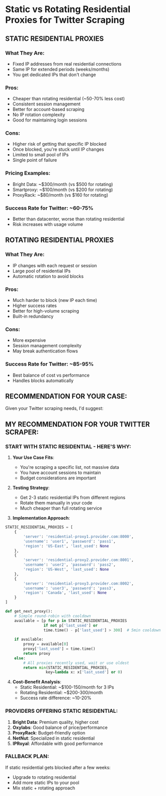 # Static vs Rotating Residential Proxies for Twitter Scraping

## STATIC RESIDENTIAL PROXIES

### What They Are:
- Fixed IP addresses from real residential connections
- Same IP for extended periods (weeks/months)
- You get dedicated IPs that don't change

### Pros:
- Cheaper than rotating residential (~50-70% less cost)
- Consistent session management
- Better for account-based scraping
- No IP rotation complexity
- Good for maintaining login sessions

### Cons:
- Higher risk of getting that specific IP blocked
- Once blocked, you're stuck until IP changes
- Limited to small pool of IPs
- Single point of failure

### Pricing Examples:
- Bright Data: ~$300/month (vs $500 for rotating)
- Smartproxy: ~$100/month (vs $200 for rotating)
- ProxyRack: ~$80/month (vs $160 for rotating)

### Success Rate for Twitter: ~60-75%
- Better than datacenter, worse than rotating residential
- Risk increases with usage volume

## ROTATING RESIDENTIAL PROXIES

### What They Are:
- IP changes with each request or session
- Large pool of residential IPs
- Automatic rotation to avoid blocks

### Pros:
- Much harder to block (new IP each time)
- Higher success rates
- Better for high-volume scraping
- Built-in redundancy

### Cons:
- More expensive
- Session management complexity
- May break authentication flows

### Success Rate for Twitter: ~85-95%
- Best balance of cost vs performance
- Handles blocks automatically

## RECOMMENDATION FOR YOUR CASE:

Given your Twitter scraping needs, I'd suggest:

## MY RECOMMENDATION FOR YOUR TWITTER SCRAPER:

### START WITH STATIC RESIDENTIAL - HERE'S WHY:

1. **Your Use Case Fits**:
   - You're scraping a specific list, not massive data
   - You have account sessions to maintain
   - Budget considerations are important

2. **Testing Strategy**:
   - Get 2-3 static residential IPs from different regions
   - Rotate them manually in your code
   - Much cheaper than full rotating service

3. **Implementation Approach**:
```python
STATIC_RESIDENTIAL_PROXIES = [
    {
        'server': 'residential-proxy1.provider.com:8000',
        'username': 'user1', 'password': 'pass1',
        'region': 'US-East', 'last_used': None
    },
    {
        'server': 'residential-proxy2.provider.com:8001', 
        'username': 'user2', 'password': 'pass2',
        'region': 'US-West', 'last_used': None
    },
    {
        'server': 'residential-proxy3.provider.com:8002',
        'username': 'user3', 'password': 'pass3', 
        'region': 'Canada', 'last_used': None
    }
]

def get_next_proxy():
    # Simple round-robin with cooldown
    available = [p for p in STATIC_RESIDENTIAL_PROXIES 
                 if not p['last_used'] or 
                 time.time() - p['last_used'] > 300]  # 5min cooldown
    
    if available:
        proxy = available[0]
        proxy['last_used'] = time.time()
        return proxy
    else:
        # All proxies recently used, wait or use oldest
        return min(STATIC_RESIDENTIAL_PROXIES, 
                  key=lambda x: x['last_used'] or 0)
```

4. **Cost-Benefit Analysis**:
   - Static Residential: ~$100-150/month for 3 IPs
   - Rotating Residential: ~$200-300/month
   - Success rate difference: ~10-20%

### PROVIDERS OFFERING STATIC RESIDENTIAL:

1. **Bright Data**: Premium quality, higher cost
2. **Oxylabs**: Good balance of price/performance  
3. **ProxyRack**: Budget-friendly option
4. **NetNut**: Specialized in static residential
5. **IPRoyal**: Affordable with good performance

### FALLBACK PLAN:
If static residential gets blocked after a few weeks:
- Upgrade to rotating residential
- Add more static IPs to your pool
- Mix static + rotating approach

